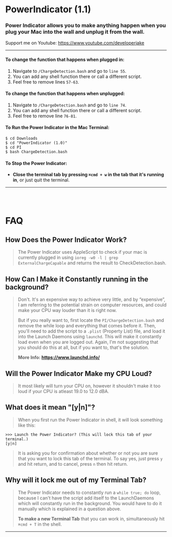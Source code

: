# PowerIndicator (1.1)
### Power Indicator allows you to make anything happen when you plug your Mac into the wall and unplug it from the wall.
Support me on Youtube: https://www.youtube.com/developerjake

<hr>




#### To change the function that happens when plugged in:
   1) Navigate to `/ChargeDetection.bash` and go to `line 55`. 
   2) You can add any shell function there or call a different script. 
   3) Feel free to remove lines `57-63`.


#### To change the function that happens when unplugged:
   1) Navigate to `/ChargeDetection.bash` and go to `line 74`. 
   2) You can add any shell function there or call a different script. 
   3) Feel free to remove line `76-81`.



#### To Run the Power Indicator in the Mac Terminal:
```shell
$ cd Downloads
$ cd "PowerIndicator (1.0)"
$ cd PI
$ bash ChargeDetection.bash
```


#### To Stop the Power Indicator: 
   - **Close the terminal tab by pressing `⌘cmd + w` in the tab that it's running in**, or just quit the terminal.

<hr>
<br><br>

# FAQ

## How Does the Power Indicator Work?
> The Power Indicator uses AppleScript to check if your mac is currently plugged in using `ioreg -w0 -l | grep ExternalChargeCapable` 
> and returns the result to CheckDetection.bash. 

## How Can I Make it Constantly running in the background?
> Don't. It's an expensive way to achieve very little, and by “expensive”, I am referring to the potential strain on computer resources, and could 
> make your CPU way louder than it is right now.
> 
> But if you really want to, first locate the `PI/ChargeDetection.bash` and remove the while loop and everything that comes before it.
> Then, you'll need to add the script to a `.plist` (Property List) file, and load it into the Launch Daemons using `launchd`. This will make it constantly
> load even when you are logged out. Again, I'm not suggesting that you should do this at all, but if you want to, that's the solution.
> 
> **More Info: https://www.launchd.info/**

## Will the Power Indicator Make my CPU Loud?
> It most likely will turn your CPU on, however it shouldn't make it too loud if your CPU is atleast 19.0 to 12.0 dBA. 

## What does it mean "[y|n]"?
> When you first run the Power Indicator in shell, it will look something like this:
```shell
>>> Launch the Power Indicator? (This will lock this tab of your terminal.)
[y|n]
```
> It is asking you for confirmation about whether or not you are sure that you want to lock this tab of the terminal. To say yes, just press `y` and hit return,
> and to cancel, press `n` then hit return. 

## Why will it lock me out of my Terminal Tab?
> The Power Indicator needs to constantly run a `while true; do` loop, because I can't have the script add itself to the LaunchDaemons which will constantly
> run in the background. You would have to do it manually which is explained in a question above.
> 
> **To make a new Terminal Tab** that you can work in, simultaneously hit `⌘cmd + T` in the shell.

<hr>

